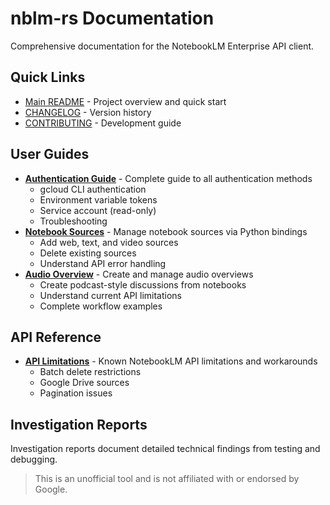 # nblm-rs Documentation

Comprehensive documentation for the NotebookLM Enterprise API client.

## Quick Links

- [Main README](../README.md) - Project overview and quick start
- [CHANGELOG](../CHANGELOG.md) - Version history
- [CONTRIBUTING](../CONTRIBUTING.md) - Development guide

## User Guides

- **[Authentication Guide](guides/authentication.md)** - Complete guide to all authentication methods
  - gcloud CLI authentication
  - Environment variable tokens
  - Service account (read-only)
  - Troubleshooting
- **[Notebook Sources](guides/notebook_sources.md)** - Manage notebook sources via Python bindings
  - Add web, text, and video sources
  - Delete existing sources
  - Understand API error handling
- **[Audio Overview](guides/audio_overview.md)** - Create and manage audio overviews
  - Create podcast-style discussions from notebooks
  - Understand current API limitations
  - Complete workflow examples

## API Reference

- **[API Limitations](api/limitations.md)** - Known NotebookLM API limitations and workarounds
  - Batch delete restrictions
  - Google Drive sources
  - Pagination issues

## Investigation Reports

Investigation reports document detailed technical findings from testing and debugging.


> This is an unofficial tool and is not affiliated with or endorsed by Google.
